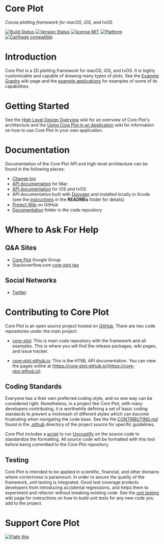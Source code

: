 # Core Plot

*Cocoa plotting framework for macOS, iOS, and tvOS.*

[![Build Status](https://secure.travis-ci.org/core-plot/core-plot.svg)](https://travis-ci.org/core-plot/core-plot) [![Version Status](https://img.shields.io/cocoapods/v/CorePlot.svg)](https://cocoapods.org/pods/CorePlot) [![license MIT](https://img.shields.io/cocoapods/l/CorePlot.svg)](https://opensource.org/licenses/BSD-3-Clause)  [![Platform](https://img.shields.io/cocoapods/p/CorePlot.svg)](https://core-plot.github.io) [![Carthage compatible](https://img.shields.io/badge/Carthage-compatible-4BC51D.svg?style=flat)](https://github.com/Carthage/Carthage)

# Introduction

Core Plot is a 2D plotting framework for macOS, iOS, and tvOS. It is highly customizable and capable of drawing many types of plots. See the  [Example Graphs](https://github.com/core-plot/core-plot/wiki/Example-Graphs) wiki page and the [example applications](https://github.com/core-plot/core-plot/tree/master/examples) for examples of some of its capabilities.

# Getting Started

See the [High Level Design Overview](https://github.com/core-plot/core-plot/wiki/High-Level-Design-Overview) wiki for an overview of Core Plot's architecture and the [Using Core Plot in an Application](https://github.com/core-plot/core-plot/wiki/Using-Core-Plot-in-an-Application) wiki for information on how to use Core Plot in your own application.

# Documentation

Documentation of the Core Plot API and high-level architecture can be found in the following places:

  * [Change log](https://github.com/core-plot/core-plot/blob/master/documentation/changelog.markdown)
  * [API documentation](https://core-plot.github.io/MacOS/index.html) for Mac
  * [API documentation](https://core-plot.github.io/iOS/index.html) for iOS and tvOS
  * API documentation built with [Doxygen](http://www.doxygen.org/) and installed locally in Xcode (see the  [instructions](https://github.com/core-plot/core-plot/blob/master/READMEs/README%20for%20Docs%20Install.md) in the **READMEs** folder for details)
  * [Project Wiki](https://github.com/core-plot/core-plot/wiki) on GitHub
  * [Documentation](https://github.com/core-plot/core-plot/tree/master/documentation) folder in the code repository

# Where to Ask For Help

## Q&A Sites

  * [Core Plot](https://groups.google.com/group/coreplot-discuss) Google Group
  * Stackoverflow.com [core-plot tag](https://stackoverflow.com/questions/tagged/core-plot)

## Social Networks

  * [Twitter](https://twitter.com/CorePlot)

# Contributing to Core Plot

Core Plot is an open source project hosted on [GitHub](https://github.com/core-plot). There are two code repositories under the main project:

   * [core-plot](https://github.com/core-plot/core-plot): This is main code repository with the framework and all examples. This is where you will find the release packages, wiki pages, and issue tracker.

   * [core-plot.github.io](https://github.com/core-plot/core-plot.github.io): This is the HTML API documentation. You can view the pages online at [https://core-plot.github.io](https://core-plot.github.io).

## Coding Standards
Everyone has a their own preferred coding style, and no one way can be considered right. Nonetheless, in a project like Core Plot, with many developers contributing, it is worthwhile defining a set of basic coding standards to prevent a mishmash of different styles which can become frustrating when navigating the code base. See the file [CONTRIBUTING.md](https://github.com/core-plot/core-plot/blob/master/.github/CONTRIBUTING.md) found in the [.github](https://github.com/core-plot/core-plot/tree/master/.github)  directory of the project source for specific guidelines.

Core Plot includes a [script](https://github.com/core-plot/core-plot/blob/master/scripts/format_core_plot.sh) to run [Uncrustify](https://github.com/uncrustify/uncrustify) on the source code to standardize the formatting. All source code will be formatted with this tool before being committed to the Core Plot repository.

## Testing
Core Plot is intended to be applied in scientific, financial, and other domains where correctness is paramount. In order to assure the quality of the framework, unit testing is integrated. Good test coverage protects developers from introducing accidental regressions, and helps them to experiment and refactor without breaking existing code. See the [unit testing](https://github.com/core-plot/core-plot/wiki/Unit-Testing) wiki page for instructions on how to build unit tests for any new code you add to the project.

# Support Core Plot

<a href="https://flattr.com/submit/auto?user_id=CorePlot&url=https%3A%2F%2Fgithub.com%2Fcore-plot" target="_blank"><img src="https://api.flattr.com/button/flattr-badge-large.png" alt="Flattr this" title="Flattr this" border="0"></a>
